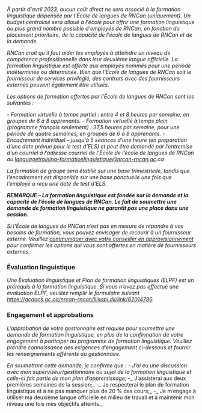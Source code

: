﻿_À partir d'avril 2023, aucun coût direct ne sera associé à la formation linguistique dispensée par l'École de langues de RNCan (uniquement). Un budget centralisé sera alloué à l'école pour offrir une formation linguistique au plus grand nombre possible d'employés de RNCan, en fonction du placement prioritaire, de la capacité de l'école de langues de RNCan et de la demande._

_RNCan croit qu’il faut aider les employés à atteindre un niveau de compétence professionnelle dans leur deuxième langue officielle. La formation linguistique est offerte aux employés nommés pour une période indéterminée ou déterminée. Bien que l’École de langues de RNCan soit le fournisseur de services privilégié, des contrats avec des fournisseurs externes peuvent également être utilisés._

_Les options de formation offertes par l’École de langues de RNCan sont les suivantes :_

_- Formation virtuelle à temps partiel : entre 4 et 8 heures par semaine, en groupes de 6 à 8 apprenants._
_- Formation virtuelle à temps plein (programme français seulement) : 37,5 heures par semaine, pour une période de quatre semaines, en groupes de 6 à 8 apprenants._
_- Encadrement individuel – jusqu’à 5 séances d’une heure (en préparation d’une date prévue pour le test d’ELS) et peut être demandé par l’entremise d’un courriel à l’adresse courriel de l’École de l’école de langues de RNCan au languagetraining-formationlinguistique@nrcan-rncan.gc.ca_

_La formation de groupe sera établie sur une base trimestrielle, tandis que l’encadrement est disponible sur une base ponctuelle une fois que l’employé a reçu une date de test d’ELS._

**_REMARQUE – La formation linguistique est fondée sur la demande et la capacité de l’école de langues de RNCan. Le fait de soumettre une demande de formation linguistique ne garantit pas une place dans une session._**

_Si l’École de langues de RNCan n’est pas en mesure de répondre à vos besoins de formation, vous pouvez envisager de recourir à un fournisseur externe. Veuillez_ [_communiquer avec votre conseiller en approvisionnement_](https://gcdocs.gc.ca/nrcan-rncan/llisapi.dll/link/19125621) _pour confirmer les options qui vous sont offertes en matière de fournisseurs externes._



### Évaluation linguistique
_Une Évaluation linguistique et Plan de formation linguistiques (ELPF) est un prérequis à la formation linguistique. Si vous n’avez pas effectué une évaluation ELPF, veuillez remplir le formulaire suivant https://gcdocs.gc.ca/nrcan-rncan/llisapi.dll/link/82014786._

### Engagement et approbations
_L’approbation de votre gestionnaire est requise pour soumettre une demande de formation linguistique, en plus de la confirmation de votre engagement à participer au programme de formation linguistique. Veuillez prendre connaissance des exigences d’engagement ci-dessous et fournir les renseignements afférents au gestionnaire._

_En soumettant cette demande, je confirme que :_
_- J’ai eu une discussion avec mon superviseur/gestionnaire au sujet de la formation linguistique et celle-ci fait partie de mon plan d’apprentissage;_
-_ J’assisterai aux deux premières semaines de la session;_
-_ Je respecterai le plan de formation linguistique et à ne pas manquer plus de 20 % des cours;_
-_ Je m’engage à utiliser ma deuxième langue officielle en milieu de travail et à maintenir mon niveau une fois mes objectifs atteints._
